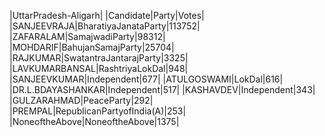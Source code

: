  
|UttarPradesh-Aligarh|
|Candidate|Party|Votes|
|SANJEEVRAJA|BharatiyaJanataParty|113752|
|ZAFARALAM|SamajwadiParty|98312|
|MOHDARIF|BahujanSamajParty|25704|
|RAJKUMAR|SwatantraJantarajParty|3325|
|LAVKUMARBANSAL|RashtriyaLokDal|948|
|SANJEEVKUMAR|Independent|677|
|ATULGOSWAMI|LokDal|616|
|DR.L.BDAYASHANKAR|Independent|517|
|KASHAVDEV|Independent|343|
|GULZARAHMAD|PeaceParty|292|
|PREMPAL|RepublicanPartyofIndia(A)|253|
|NoneoftheAbove|NoneoftheAbove|1375|
